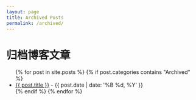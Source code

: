 ```yaml
---
layout: page
title: Archived Posts
permalink: /archived/
---
```


# 归档博客文章

<ul>
  {% for post in site.posts %}
    {% if post.categories contains "Archived" %}
      <li><a href="{{ post.url }}">{{ post.title }}</a> - {{ post.date | date: '%B %d, %Y' }}</li>
    {% endif %}
  {% endfor %}
</ul>
